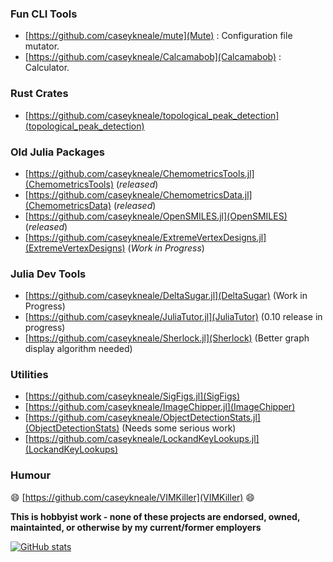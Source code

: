 ### Fun CLI Tools
 - [https://github.com/caseykneale/mute](Mute) : Configuration file mutator.
 - [https://github.com/caseykneale/Calcamabob](Calcamabob) : Calculator.

### Rust Crates
 - [https://github.com/caseykneale/topological_peak_detection](topological_peak_detection)

### Old Julia Packages
 - [https://github.com/caseykneale/ChemometricsTools.jl](ChemometricsTools) (*released*)
 - [https://github.com/caseykneale/ChemometricsData.jl](ChemometricsData) (*released*)   
 - [https://github.com/caseykneale/OpenSMILES.jl](OpenSMILES) (*released*)
 - [https://github.com/caseykneale/ExtremeVertexDesigns.jl](ExtremeVertexDesigns) (*Work in Progress*)

### Julia Dev Tools
 - [https://github.com/caseykneale/DeltaSugar.jl](DeltaSugar) (Work in Progress)
 - [https://github.com/caseykneale/JuliaTutor.jl](JuliaTutor) (0.10 release in progress)
 - [https://github.com/caseykneale/Sherlock.jl](Sherlock) (Better graph display algorithm needed)

### Utilities
 - [https://github.com/caseykneale/SigFigs.jl](SigFigs)
 - [https://github.com/caseykneale/ImageChipper.jl](ImageChipper) 
 - [https://github.com/caseykneale/ObjectDetectionStats.jl](ObjectDetectionStats) (Needs some serious work)
 - [https://github.com/caseykneale/LockandKeyLookups.jl](LockandKeyLookups)

### Humour
😄 [https://github.com/caseykneale/VIMKiller](VIMKiller) 😄  

<!--
**caseykneale/caseykneale** is a ✨ _special_ ✨ repository because its `README.md` (this file) appears on your GitHub profile.

Here are some ideas to get you started:

- 🔭 I’m currently working on ...
- 🌱 I’m currently learning ...
- 👯 I’m looking to collaborate on ...
- 🤔 I’m looking for help with ...
- 💬 Ask me about ...
- 📫 How to reach me: ...
- 😄 Pronouns: ...
- ⚡ Fun fact: ...
-->

**This is hobbyist work - none of these projects are endorsed, owned, maintainted, or otherwise by my current/former employers**

[![GitHub stats](https://github-readme-stats.vercel.app/api?username=caseykneale)](https://github.com/anuraghazra/github-readme-stats)
